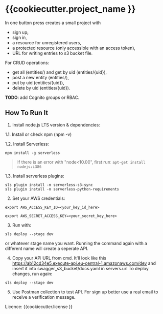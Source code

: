 # {{cookiecutter.project_name }}


In one button press creates a small project with 
 - sign up, 
 - sign in, 
 - a resource for unregistered users, 
 - a protected resource (only accessible with an access token),
 - URL for writing entries to s3 bucket file.

For CRUD operations:
 - get all (entities/) and get by uid (entities/{uid}),
 - post a new entity (entities/),
 - put by uid (entities/{uid}),
 - delete by uid (entities/{uid}).

**TODO**: add Cognito groups or RBAC.

## How To Run It
1. Install node.js LTS version & dependencies:

1.1. Install or check npm (npm -v) 

1.2. Install Serverless:

```
npm install -g serverless
```

  > If there is an error with "node<10.00", first run:
  > `apt-get install nodejs:i386`

1.3. Install serverless plugins:

```
sls plugin install -n serverless-s3-sync
sls plugin install -n serverless-python-requirements
```

2. Set your AWS credentials:
```
export AWS_ACCESS_KEY_ID=<your_key_id_here>
```
```
export AWS_SECRET_ACCESS_KEY=<your_secret_key_here>
```

3. Run with:
```
sls deploy --stage dev
```
or whatever stage name you want.
Running the command again with a different name will create a seperate API.

4. Copy your API URL from cmd. It'll look like this https://ab12cd34e5.execute-api.eu-central-1.amazonaws.com/dev and insert it into swagger_s3_bucket/docs.yaml in servers.url
To deploy changes, run again: 
```
sls deploy --stage dev
```

5. Use Postman collection to test API.
For sign up better use a real email to receive a verification message.


Licence: {{cookiecutter.license }}
